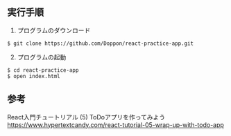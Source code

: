 ## 実行手順

1. プログラムのダウンロード

```
$ git clone https://github.com/Doppon/react-practice-app.git
```

2. プログラムの起動

```
$ cd react-practice-app
$ open index.html
```

## 参考

React入門チュートリアル (5) ToDoアプリを作ってみよう
https://www.hypertextcandy.com/react-tutorial-05-wrap-up-with-todo-app
